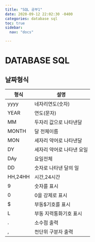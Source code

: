 ```yaml
---
title: "SQL 공부1"
date: 2020-09-12 22:02:30 -0400
categories: database sql
toc: true
sidebar:
  nav: "docs"

---
```



# DATABASE SQL 

## 날짜형식

| 형식| 설명 |
|--------|--------|
|    yyyy    |   네자리연도(숫자)     |
|    YEAR    |   연도(문자)     |
|    MM   |   두자리 값으로 나타낸달     |
|    MONTH   |   달 전체이름     |
|    MON    |   세자리 약어로 나타낸달     |
|    DY    |   세자리 약어로 나타낸 요일     |
|    DAy    |   요일전체     |
|    DD    |   숫자로 나타낸 달의 일     |
|    HH,24HH    |   시간,24시간     |
|    9    |  숫자를 표시     |
|    0    |   0을 강제로 표시     |
|    $   |   부동$기호를 표시     |
|    L    |   부동 지력통화기호 표시     |
|    .   |   소수점 출력     |
|    ,    |   천단위 구분자 출력     |